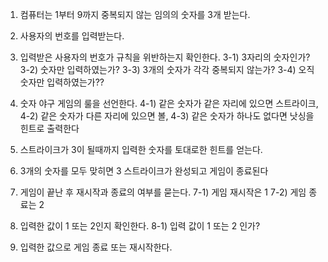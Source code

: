 1. 컴퓨터는 1부터 9까지 중복되지 않는 임의의 숫자를 3개 받는다.
2. 사용자의 번호를 입력받는다.
3. 입력받은 사용자의 번호가 규칙을 위반하는지 확인한다.
   3-1) 3자리의 숫자인가?
   3-2) 숫자만 입력하였는가?
   3-3) 3개의 숫자가 각각 중복되지 않는가?
   3-4) 오직 숫자만 입력하였는가??

4. 숫자 야구 게임의 룰을 선언한다.
   4-1) 같은 숫자가 같은 자리에 있으면 스트라이크,
   4-2) 같은 숫자가 다른 자리에 있으면 볼,
   4-3) 같은 숫자가 하나도 없다면 낫싱을 힌트로 출력한다

5. 스트라이크가 3이 될때까지 입력한 숫자를 토대로한 힌트를 얻는다.
6. 3개의 숫자를 모두 맞히면 3 스트라이크가 완성되고 게임이 종료된다
7. 게임이 끝난 후 재시작과 종료의 여부를 묻는다.
   7-1) 게임 재시작은 1
   7-2) 게임 종료는 2

8. 입력한 값이 1 또는 2인지 확인한다.
   8-1) 입력 값이 1 또는 2 인가?

9. 입력한 값으로 게임 종료 또는 재시작한다.
